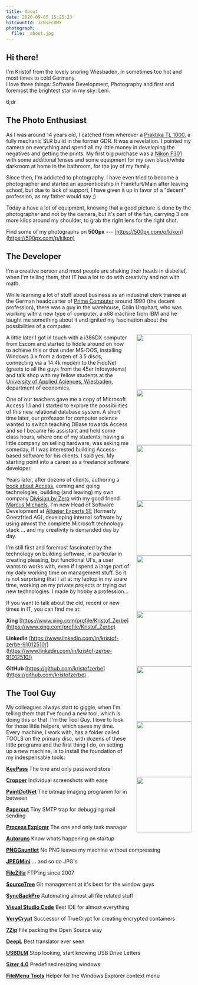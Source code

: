 ```yaml
---
title: About
date: 2020-09-05 15:25:23
hitcountId: 3cNsFcUMY
photograph: 
  file: _about.jpg
---
```


<section>

# Hi there!

I'm Kristof from the lovely snoring Wiesbaden, in sometimes too hot and most times to cold Germany.  
I love three things: Software Development, Photography and first and foremost the brightest star in my sky: Leni.

tl;dr
</section>

<section>

# The Photo Enthusiast

As I was around 14 years old, I catched from wherever a [Praktika TL 1000](https://de.wikipedia.org/wiki/Praktica_Super_TL_500_und_Super_TL_1000), a fully mechanic SLR build in the former GDR. It was a revelation. I pointed my camera on everything and spend all my little money in developing the negatives and getting the prints. My first big purchase was a [Nikon F301](https://de.wikipedia.org/wiki/Nikon_F-301) with some additional lenses and some equipment for my own black/white darkroom at home in the  bathroom, for the joy of my family.

Since then, I'm addicted to photography. I have even tried to become a photographer and started an apprenticeship in Frankfurt/Main after leaving school, but due to lack of support, I have given it up in favor of a "decent" profession, as my father would say ;)

Today a have a lot of equipment, knowing that a good picture is done by the photographer and not by the camera, but it's part of the fun, carrying 3 ore more kilos around my shoulder, to grab the right lens for the right shot.

Find some of my photographs on **500px** --- [https://500px.com/p/kikon](https://500px.com/p/kikon)

</section>

<section>

# The Developer

I'm a creative person and most people are shaking their heads in disbelief, when I'm telling them, that IT has a lot to do with creativity and not with math.

While learning a lot of stuff about business as an industrial clerk trainee at the German headquarter of [Prime Computer](https://de.wikipedia.org/wiki/Prime_Computer) around 1990 (the decent profession), there was a guy in the warehouse, Colin Urquhart, who was working with a new type of computer, a x68 machine from IBM and he taught me something about it and ignited my fascination about the possibilities of a computer.

<div style="width: 150px; margin: 0 0 20px 20px; float: right">
<img src="logo-prime.png" style="width: 150px; float: left;" />
<img src="logo-seperator.png" style="width: 150px; float: left;" />
<img src="logo-fh-wiesbaden.png" style="width: 150px; float: left;" />
<img src="logo-seperator.png" style="width: 150px; float: left;" />
<img src="logo-division-by-zero.png" style="width: 150px; float: left;" />
<img src="logo-seperator.png" style="width: 150px; float: left;" />
<img src="logo-goetzfried.png" style="width: 150px; float: left;" />
<img src="logo-seperator.png" style="width: 150px; float: left;" />
<img src="logo-allgeier-experts.png" style="width: 150px; float: left;" />
</div>

A little later I got in touch with a i386DX computer from Escom and started to fiddle around on how to achieve this or that under MS-DOS, installing Windows 3.x from a dozen of 3.5 discs, connecting via a 14.4k modem to the FidoNet (greets to all the guys from the 45er Infosystems) and talk shop with my fellow students at the [University of Applied Aciences, Wiesbaden](https://de.wikipedia.org/wiki/Hochschule_RheinMain), department of economics.

One of our teachers gave me a copy of Microsoft Access 1.1 and I started to explore the possibilities of this new relational database system. A short time later, our professor for computer science wanted to switch teaching DBase towards Access and so I became his assistant and held some class hours, where one of my students, having a little company on selling hardware, was asking me someday, if I was interested building Access-based software for his clients. I said yes. My starting point into a career as a freelance software developer.

Years later, after dozens of clients, authoring a [book about Access](https://www.amazon.de/Das-Access-VBA-Codebook-Carsten-Grie%C3%9Fhammer/dp/3827319536), coming and going technologies, building (and leaving) my own company [Division by Zero](https://www.division-by-zero.de/) with my good friend [Marcus Michaels](https://de.linkedin.com/in/marcus-michaels-2896258a), I'm now Head of Software Development at [Allgeier Experts SE](https://allgeier-experts.com) (formerly Goetzfried AG), developing internal software by using almost the complete Microsoft technology stack ... and my creativity is demanded day by day.

I'm still first and foremost fascinated by the technology on building software, in particular in creating pleasing, but functional UI's, a user wants to works with, even if I spend a large part of my daily working time on management stuff. So it is not surprising that I sit at my laptop in my spare time, working on my private projects or trying out new technologies. I made by hobby a profession...

If you want to talk about the old, recent or new times in IT, you can find me at:  

**Xing**
[https://www.xing.com/profile/Kristof_Zerbe](https://www.xing.com/profile/Kristof_Zerbe)

**LinkedIn**
[https://www.linkedin.com/in/kristof-zerbe-91012510/](https://www.linkedin.com/in/kristof-zerbe-91012510/)

**GitHub**
[https://github.com/kristofzerbe](https://github.com/kristofzerbe)

</section>

<section>

# The Tool Guy

My colleagues always start to giggle, when I'm telling them that I've found a new tool, which is doing this or that. I'm the Tool Guy. I love to look for those little helpers, which saves my time. Every machine, I work with, has a folder called TOOLS on the primary disc, with dozens of these little programs and the first thing I do, on setting up a new machine, is to install the foundation of my indespensable tools:

**[KeePass](https://keepass.info/)**
The one and only password store

**[Cropper](https://github.com/brhinescot/Cropper)**
Individual screenshots with ease

**[PaintDotNet](https://www.getpaint.net/)**
The bitmap imaging programm for in between

**[Papercut](https://github.com/ChangemakerStudios/Papercut-SMTP)**
Tiny SMTP trap for debugging mail sending

**[Process Explorer](https://docs.microsoft.com/en-us/sysinternals/downloads/process-explorer)**
The one and only task manager

**[Autoruns](https://docs.microsoft.com/en-us/sysinternals/downloads/autoruns)**
Know whats happening on startup

**[PNGGauntlet](https://pnggauntlet.com/)**
No PNG leaves my machine without compressing

**[JPEGMini](https://www.jpegmini.com/)**
... and so do JPG's

**[FileZilla](https://filezilla-project.org/)**
FTP'ing since 2007

**[SourceTree](https://www.sourcetreeapp.com/)**
Git management at it's best for the window guys

**[SyncBackPro](https://www.2brightsparks.com/syncback/sbpro.html)**
Automating almost all file related stuff

**[Visual Studio Code](https://code.visualstudio.com/)**
Best IDE for almost everything

**[VeryCrypt](https://www.veracrypt.fr/en/Home.html)**
Successor of TrueCrypt for creating encrypted containers

**[7Zip](https://www.7-zip.org/)**
File packing the Open Source way

**[DeepL](https://www.deepl.com/translator)**
Best translator ever seen

**[USBDLM](https://www.uwe-sieber.de/usbdlm_e.html)**
Stop looking, start knowing USB Drive Letters

**[Sizer 4.0](http://www.brianapps.net/sizer4/)**
Predefined resizing windows

**[FileMenu Tools](https://www.lopesoft.com/index.php/en/download/filemenu-tools)**
Helper for the Windows Explorer context menu

</section>